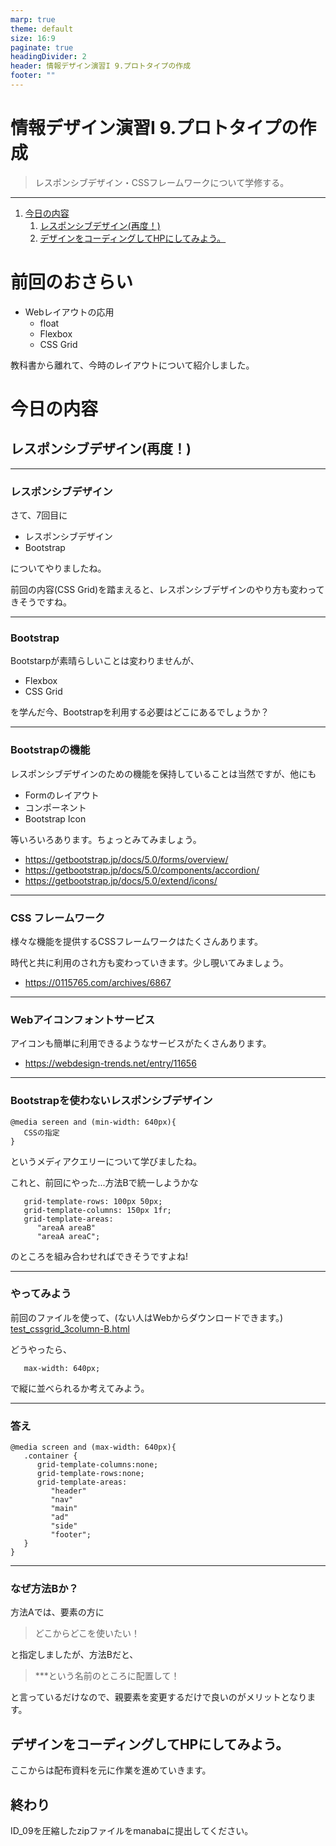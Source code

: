 ```yaml
---
marp: true
theme: default
size: 16:9
paginate: true
headingDivider: 2
header: 情報デザイン演習I 9.プロトタイプの作成
footer: ""
---
```


# 情報デザイン演習I 9.プロトタイプの作成<!-- omit in toc -->
> レスポンシブデザイン・CSSフレームワークについて学修する。

---
1. [今日の内容](#今日の内容)
   1. [レスポンシブデザイン(再度！)](#レスポンシブデザイン再度)
   2. [デザインをコーディングしてHPにしてみよう。](#デザインをコーディングしてhpにしてみよう)


# 前回のおさらい<!-- omit in toc -->
- Webレイアウトの応用
   - float
   - Flexbox
   - CSS Grid

教科書から離れて、今時のレイアウトについて紹介しました。

# 今日の内容

## レスポンシブデザイン(再度！)

---
### レスポンシブデザイン
さて、7回目に
- レスポンシブデザイン
- Bootstrap

についてやりましたね。

前回の内容(CSS Grid)を踏まえると、レスポンシブデザインのやり方も変わってきそうですね。

---
### Bootstrap
Bootstarpが素晴らしいことは変わりませんが、
- Flexbox
- CSS Grid

を学んだ今、Bootstrapを利用する必要はどこにあるでしょうか？

---
### Bootstrapの機能
レスポンシブデザインのための機能を保持していることは当然ですが、他にも
- Formのレイアウト
- コンポーネント
- Bootstrap Icon

等いろいろあります。ちょっとみてみましょう。

- https://getbootstrap.jp/docs/5.0/forms/overview/
- https://getbootstrap.jp/docs/5.0/components/accordion/
- https://getbootstrap.jp/docs/5.0/extend/icons/

---
### CSS フレームワーク
様々な機能を提供するCSSフレームワークはたくさんあります。

時代と共に利用のされ方も変わっていきます。少し覗いてみましょう。

- https://0115765.com/archives/6867

---
### Webアイコンフォントサービス
アイコンも簡単に利用できるようなサービスがたくさんあります。

- https://webdesign-trends.net/entry/11656

---
### Bootstrapを使わないレスポンシブデザイン
```
@media sereen and (min-width: 640px){
   CSSの指定
}
```

というメディアクエリーについて学びましたね。

これと、前回にやった...方法Bで統一しようかな
```
   grid-template-rows: 100px 50px;
   grid-template-columns: 150px 1fr;
   grid-template-areas:
      "areaA areaB"
      "areaA areaC";
```
のところを組み合わせればできそうですよね!

---
### やってみよう
前回のファイルを使って、(ない人はWebからダウンロードできます。)
[test_cssgrid_3column-B.html](asset/test_cssgrid_3column-B.html)

どうやったら、
```
   max-width: 640px;
```

で縦に並べられるか考えてみよう。

---
### 答え
```
@media screen and (max-width: 640px){
   .container {
      grid-template-columns:none;
      grid-template-rows:none;
      grid-template-areas:
         "header"
         "nav"
         "main"
         "ad"
         "side"
         "footer";
   }
}
```

---
### なぜ方法Bか？
方法Aでは、要素の方に
> どこからどこを使いたい！

と指定しましたが、方法Bだと、

> ***という名前のところに配置して！

と言っているだけなので、親要素を変更するだけで良いのがメリットとなります。

## デザインをコーディングしてHPにしてみよう。

ここからは配布資料を元に作業を進めていきます。

## 終わり<!-- omit in toc -->

ID_09を圧縮したzipファイルをmanabaに提出してください。



